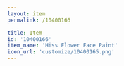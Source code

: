 ```yaml
---
layout: item
permalink: /10400166

title: Item
id: '10400166'
item_name: 'Hiss Flower Face Paint'
icon_url: 'customize/10400165.png'
---
```

